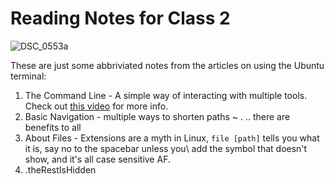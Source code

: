 # Reading Notes for Class 2

![DSC_0553a](https://user-images.githubusercontent.com/81983821/182424439-cfc75cc8-0659-41f2-927f-e33a2e097faf.jpg)

These are just some abbriviated notes from the articles on using the Ubuntu terminal:

1. The Command Line - A simple way of interacting with multiple tools. Check out [this video](https://youtu.be/I4EWvMFj37g) for more info.
2. Basic Navigation - multiple ways to shorten paths ~ . .. there are benefits to all
3. About Files - Extensions are a myth in Linux,  `file [path]` tells you what it is, say no to the spacebar unless you\ add the symbol that doesn't show, and it's all case sensitive AF.
4. .theRestIsHidden
